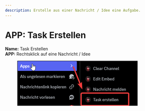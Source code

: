 ```yaml
---
description: Erstelle aus einer Nachricht / Idee eine Aufgabe.
---
```


# APP: Task Erstellen

**Name:** Task Erstellen\
**APP:** Rechtsklick auf eine Nachricht / Idee&#x20;

<figure><img src="../../.gitbook/assets/APP_Task_erstellen.png" alt=""><figcaption></figcaption></figure>
